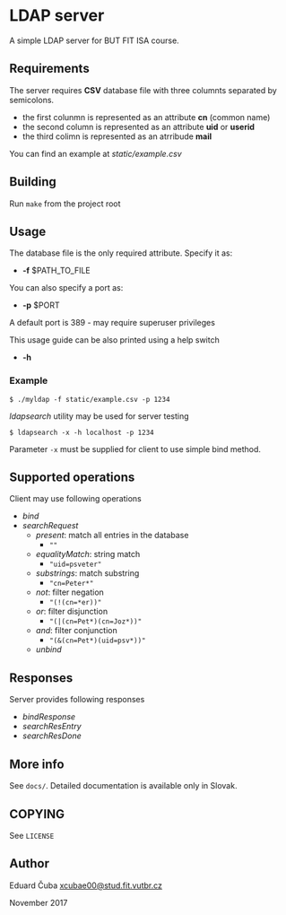# LDAP server
A simple LDAP server for BUT FIT ISA course.

## Requirements
The server requires **CSV** database file with three columnts separated by semicolons.
- the first colunmn is represented as an attribute **cn** (common name)
- the second column is represented as an attribute **uid** or **userid**
- the third colimn is represented as an atrribude **mail**

You can find an example at *static/example.csv*

## Building

Run `make` from the project root

## Usage

The database file is the only required attribute. Specify it as:
- **-f** $PATH_TO_FILE

You can also specify a port as:
- **-p** $PORT

A default port is 389 - may require superuser privileges

This usage guide can be also printed using a help switch
- **-h**


### Example
`$ ./myldap -f static/example.csv -p 1234`

*ldapsearch* utility may be used for server testing

`$ ldapsearch -x -h localhost -p 1234`

Parameter `-x` must be supplied for client to use simple bind method.

## Supported operations

Client may use following operations

- *bind*
- *searchRequest*
    - *present*: match all entries in the database
        - `""`
    - *equalityMatch*: string match
        - `"uid=psveter"`
    - *substrings*: match substring
        - `"cn=Peter*"`
    - *not*: filter negation
        - `"(!(cn=*er))"`
    - *or*: filter disjunction
        - `"(|(cn=Pet*)(cn=Joz*))"`
    - *and*: filter conjunction
        - `"(&(cn=Pet*)(uid=psv*))"`
    - *unbind*

## Responses

Server provides following responses
- *bindResponse*
- *searchResEntry*
- *searchResDone*

## More info
See `docs/`.
Detailed documentation is available only in Slovak.

## COPYING
See `LICENSE`

## Author
Eduard Čuba <xcubae00@stud.fit.vutbr.cz>

November 2017

